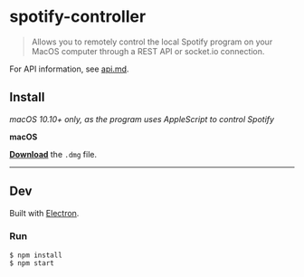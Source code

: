 # spotify-controller

> Allows you to remotely control the local Spotify program on your MacOS computer through a REST API or socket.io connection.

For API information, see [api.md](api.md).

## Install

*macOS 10.10+ only, as the program uses AppleScript to control Spotify*

**macOS**

[**Download**](https://github.com/josephdadams/spotify-controller/releases/latest) the `.dmg` file.

---

## Dev

Built with [Electron](https://electronjs.org).

### Run

```
$ npm install
$ npm start
```